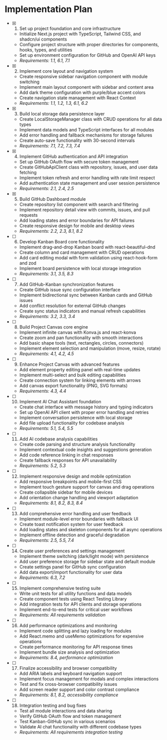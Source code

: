 # Implementation Plan

- [x] 1. Set up project foundation and core infrastructure
  - Initialize Next.js project with TypeScript, Tailwind CSS, and shadcn/ui components
  - Configure project structure with proper directories for components, hooks, types, and utilities
  - Set up environment configuration for GitHub and OpenAI API keys
  - _Requirements: 1.1, 6.1, 7.1_

- [x] 2. Implement core layout and navigation system
  - Create responsive sidebar navigation component with module switching
  - Implement main layout component with sidebar and content area
  - Add dark theme configuration with purple/blue accent colors
  - Create navigation state management with React Context
  - _Requirements: 1.1, 1.2, 1.3, 6.1, 6.2_

- [x] 3. Build local storage data persistence layer
  - Create LocalStorageManager class with CRUD operations for all data types
  - Implement data models and TypeScript interfaces for all modules
  - Add error handling and fallback mechanisms for storage failures
  - Create auto-save functionality with 30-second intervals
  - _Requirements: 7.1, 7.2, 7.3, 7.4_

- [x] 4. Implement GitHub authentication and API integration
  - Set up GitHub OAuth flow with secure token management
  - Create GitHubApiClient class with repository, issues, and user data fetching
  - Implement token refresh and error handling with rate limit respect
  - Add authentication state management and user session persistence
  - _Requirements: 2.1, 2.4, 2.5_

- [x] 5. Build GitHub Dashboard module
  - Create repository list component with search and filtering
  - Implement repository detail view with commits, issues, and pull requests
  - Add loading states and error boundaries for API failures
  - Create responsive design for mobile and desktop views
  - _Requirements: 2.2, 2.3, 8.1, 8.2_

- [ ] 6. Develop Kanban Board core functionality
  - Implement drag-and-drop Kanban board with react-beautiful-dnd
  - Create column and card management with CRUD operations
  - Add card editing modal with form validation using react-hook-form and zod
  - Implement board persistence with local storage integration
  - _Requirements: 3.1, 3.5, 8.3_

- [ ] 7. Add GitHub-Kanban synchronization features
  - Create GitHub issue sync configuration interface
  - Implement bidirectional sync between Kanban cards and GitHub issues
  - Add conflict resolution for external GitHub changes
  - Create sync status indicators and manual refresh capabilities
  - _Requirements: 3.2, 3.3, 3.4_

- [ ] 8. Build Project Canvas core engine
  - Implement infinite canvas with Konva.js and react-konva
  - Create zoom and pan functionality with smooth interactions
  - Add basic shape tools (text, rectangles, circles, connectors)
  - Implement element selection and manipulation (move, resize, rotate)
  - _Requirements: 4.1, 4.2, 4.5_

- [ ] 9. Enhance Project Canvas with advanced features
  - Add element property editing panel with real-time updates
  - Implement multi-select and bulk editing capabilities
  - Create connection system for linking elements with arrows
  - Add canvas export functionality (PNG, SVG formats)
  - _Requirements: 4.3, 4.4_

- [ ] 10. Implement AI Chat Assistant foundation
  - Create chat interface with message history and typing indicators
  - Set up OpenAI API client with proper error handling and retries
  - Implement conversation persistence with local storage
  - Add file upload functionality for codebase analysis
  - _Requirements: 5.1, 5.4, 5.5_

- [ ] 11. Add AI codebase analysis capabilities
  - Create code parsing and structure analysis functionality
  - Implement contextual code insights and suggestions generation
  - Add code reference linking in chat responses
  - Create fallback responses for API unavailability
  - _Requirements: 5.2, 5.3_

- [ ] 12. Implement responsive design and mobile optimization
  - Add responsive breakpoints and mobile-first CSS
  - Implement touch gesture support for canvas and drag operations
  - Create collapsible sidebar for mobile devices
  - Add orientation change handling and viewport adaptation
  - _Requirements: 8.1, 8.2, 8.3, 8.4_

- [ ] 13. Add comprehensive error handling and user feedback
  - Implement module-level error boundaries with fallback UI
  - Create toast notification system for user feedback
  - Add loading states and skeleton components for all async operations
  - Implement offline detection and graceful degradation
  - _Requirements: 2.5, 5.5, 7.4_

- [ ] 14. Create user preferences and settings management
  - Implement theme switching (dark/light mode) with persistence
  - Add user preference storage for sidebar state and default module
  - Create settings panel for GitHub sync configuration
  - Add data export/import functionality for user data
  - _Requirements: 6.3, 7.2_

- [ ] 15. Implement comprehensive testing suite
  - Write unit tests for all utility functions and data models
  - Create component tests using React Testing Library
  - Add integration tests for API clients and storage operations
  - Implement end-to-end tests for critical user workflows
  - _Requirements: All requirements validation_

- [ ] 16. Add performance optimizations and monitoring
  - Implement code splitting and lazy loading for modules
  - Add React.memo and useMemo optimizations for expensive operations
  - Create performance monitoring for API response times
  - Implement bundle size analysis and optimization
  - _Requirements: 8.4, performance optimization_

- [ ] 17. Finalize accessibility and browser compatibility
  - Add ARIA labels and keyboard navigation support
  - Implement focus management for modals and complex interactions
  - Test and fix cross-browser compatibility issues
  - Add screen reader support and color contrast compliance
  - _Requirements: 8.1, 8.2, accessibility compliance_

- [ ] 18. Integration testing and bug fixes
  - Test all module interactions and data sharing
  - Verify GitHub OAuth flow and token management
  - Test Kanban-GitHub sync in various scenarios
  - Validate AI chat functionality with different codebase types
  - _Requirements: All requirements integration testing_